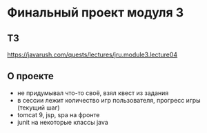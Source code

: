 # Финальный проект модуля 3

## ТЗ
https://javarush.com/quests/lectures/jru.module3.lecture04

## О проекте
- не придумывал что-то своё, взял квест из задания
- в сессии лежит количество игр пользователя, прогресс игры (текущий шаг) 
- tomcat 9, jsp, spa на фронте
- junit на некоторые классы java
